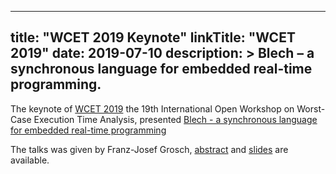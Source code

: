 
---
title: "WCET 2019 Keynote"
linkTitle: "WCET 2019"
date: 2019-07-10
description: >
  Blech – a synchronous language for embedded real-time programming.
---

The keynote of [WCET 2019](https://www.ecrts.org/archives/fileadmin/WebsitesArchiv/ecrts2019/wcet/) the 19th International Open Workshop on Worst-Case Execution Time Analysis, presented [Blech - a synchronous language for embedded real-time programming](https://www.ecrts.org/archives/fileadmin/WebsitesArchiv/ecrts2019/wcet/wcet-2019-program/index.html)

The talks was given by Franz-Josef Grosch, [abstract](https://www.ecrts.org/archives/fileadmin/WebsitesArchiv/ecrts2019/wcet/) and [slides](https://www.ecrts.org/archives/fileadmin/WebsitesArchiv/ecrts2019/wp-content/uploads/2019/07/WCET19-Keynote.pdf) are available.

